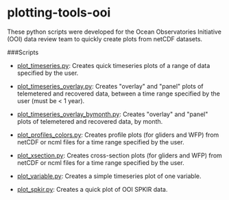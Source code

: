 # plotting-tools-ooi
These python scripts were developed for the Ocean Observatories Initiative (OOI) data review team to quickly create plots from netCDF datasets.


###Scripts
- [plot_timeseries.py](https://github.com/lgarzio/plotting-tools-ooi/blob/master/plot_timeseries.py): Creates quick timeseries plots of a range of data specified by the user.

- [plot_timeseries_overlay.py](https://github.com/lgarzio/plotting-tools-ooi/blob/master/plot_timeseries_overlay.py): Creates "overlay" and "panel" plots of telemetered and recovered data, between a time range specified by the user (must be < 1 year).

- [plot_timeseries_overlay_bymonth.py](https://github.com/lgarzio/plotting-tools-ooi/blob/master/plot_timeseries_overlay_bymonth.py): Creates "overlay" and "panel" plots of telemetered and recovered data, by month.

- [plot_profiles_colors.py](https://github.com/lgarzio/plotting-tools-ooi/blob/master/plot_profiles_colors.py): Creates profile plots (for gliders and WFP) from netCDF or ncml files for a time range specified by the user. 

- [plot_xsection.py](https://github.com/lgarzio/plotting-tools-ooi/blob/master/plot_xsection.py): Creates cross-section plots (for gliders and WFP) from netCDF or ncml files for a time range specified by the user.

- [plot_variable.py](https://github.com/lgarzio/plotting-tools-ooi/blob/master/plot_variable.py): Creates a simple timeseries plot of one variable.

- [plot_spkir.py](https://github.com/lgarzio/plotting-tools-ooi/blob/master/plot_spkir.py): Creates a quick plot of OOI SPKIR data.